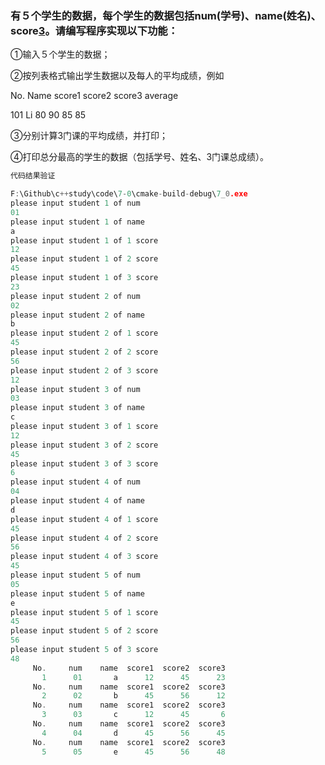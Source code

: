 ### 有５个学生的数据，每个学生的数据包括num(学号)、name(姓名)、score[3](3门课的成绩)。请编写程序实现以下功能： 

①输入５个学生的数据； 

②按列表格式输出学生数据以及每人的平均成绩，例如

  No.   Name  score1  score2  score3  average

  101   Li        80         90        85        85

③分别计算3门课的平均成绩，并打印； 

④打印总分最高的学生的数据（包括学号、姓名、3门课总成绩）。

```c++
代码结果验证

F:\Github\c++study\code\7-0\cmake-build-debug\7_0.exe
please input student 1 of num
01
please input student 1 of name
a
please input student 1 of 1 score
12
please input student 1 of 2 score
45
please input student 1 of 3 score
23
please input student 2 of num
02
please input student 2 of name
b
please input student 2 of 1 score
45
please input student 2 of 2 score
56
please input student 2 of 3 score
12
please input student 3 of num
03
please input student 3 of name
c
please input student 3 of 1 score
12
please input student 3 of 2 score
45
please input student 3 of 3 score
6
please input student 4 of num
04
please input student 4 of name
d
please input student 4 of 1 score
45
please input student 4 of 2 score
56
please input student 4 of 3 score
45
please input student 5 of num
05
please input student 5 of name
e
please input student 5 of 1 score
45
please input student 5 of 2 score
56
please input student 5 of 3 score
48
     No.     num    name  score1  score2  score3
       1      01       a      12      45      23
     No.     num    name  score1  score2  score3
       2      02       b      45      56      12
     No.     num    name  score1  score2  score3
       3      03       c      12      45       6
     No.     num    name  score1  score2  score3
       4      04       d      45      56      45
     No.     num    name  score1  score2  score3
       5      05       e      45      56      48
```

